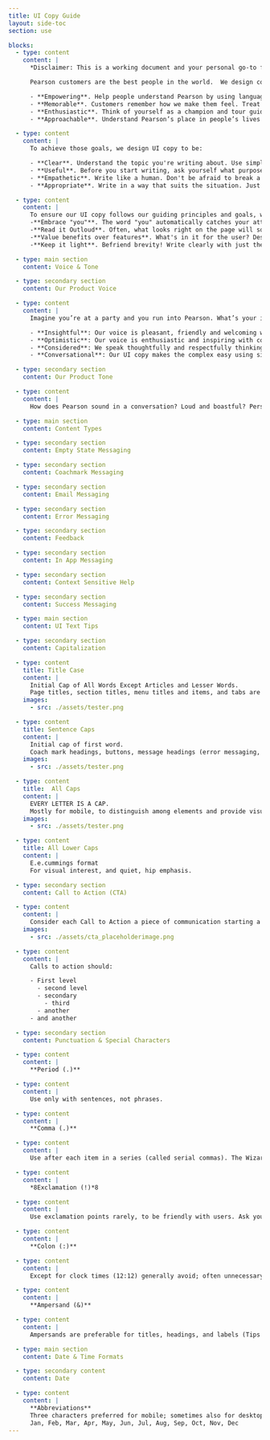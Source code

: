 ```yaml
---
title: UI Copy Guide
layout: side-toc
section: use

blocks:
  - type: content
    content: |
      *Disclaimer: This is a working document and your personal go-to for design inspiration and tips on designing UI copy.*

      Pearson customers are the best people in the world.  We design content experiences for them with the goal to be:

      - **Empowering**. Help people understand Pearson by using language that informs, empowers, and encourages them to make the most of our products.
      - **Memorable**. Customers remember how we make them feel. Treat people with the respect they deserve. Put yourself in their shoes, and don't patronize them. Remember that they have other things to do. Be considerate and inclusive. Don't market at people, communicate with them.
      - **Enthusiastic**. Think of yourself as a champion and tour guide for our readers. Whether you’re leading them through our marketing website, apps, or educational materials, communicate in a positive, optimistic, and helpful way. After all, there will be ebbs and flows in their journey, let's keep people motivated.
      - **Approachable**. Understand Pearson’s place in people’s lives and be transparent about known issues. Tell them what they need to know, not just what we want to say. Give them the information they need, along with opportunities to learn more.

  - type: content
    content: |
      To achieve those goals, we design UI copy to be:

      - **Clear**. Understand the topic you're writing about. Use simple words and sentences.
      - **Useful**. Before you start writing, ask yourself what purpose does this serve? Who is going to read it? What do they need to know?
      - **Empathetic**. Write like a human. Don't be afraid to break a few rules if it makes your writing more relatable. All of our content, from sign in copy to system notifications, should be warm and human.
      - **Appropriate**. Write in a way that suits the situation. Just like you do in face-to-face conversations, adapt your tone depending on who you're writing to and what you're writing about.

  - type: content
    content: |
      To ensure our UI copy follows our guiding principles and goals, we:
      -**Embrace "you"**. The word "you" automatically catches your attention and establishes a relationship between you and your reader. Be personable. It brings your reader into the conversation.
      -**Read it Outloud**. Often, what looks right on the page will sound awkward and robotic outloud. Read outloud to hear the conversational style of your UI copy. If it doesn't sound right read outloud, it's not conversational.
      -**Value benefits over features**. What's in it for the user? Design customer-focused UI copy focused on how learning features will make the user's life easier.
      -**Keep it light**. Befriend brevity! Write clearly with just the right amount appropriate for the conversation.

  - type: main section
    content: Voice & Tone

  - type: secondary section
    content: Our Product Voice

  - type: content
    content: |
      Imagine you’re at a party and you run into Pearson. What’s your impression? Are we friendly? Engaging? Someone you’d like to hang out with again?  Every exchange between the product and the user is a social interaction that results in emotional reactions, experiences, and relationships. Our personality is reflected in how we carry the conversation with our users throughout the learning journey. How we carry the conversation should be:

      - **Insightful**: Our voice is pleasant, friendly and welcoming with copy that is crafted to have an intuitive emotional sensitivity to the needs of the user.
      - **Optimistic**: Our voice is enthusiastic and inspiring with copy that is crafted to connect the feeling of achievement with our brand.
      - **Considered**: We speak thoughtfully and respectfully thinking of the users’ feelings first to reflect a global voice with memorable experiences.
      - **Conversational**: Our UI copy makes the complex easy using simple, clear language to evoke feelings of intimacy and connection to our product.

  - type: secondary section
    content: Our Product Tone

  - type: content
    content: |
      How does Pearson sound in a conversation? Loud and boastful? Personable and inviting? Laid back and witty? Our tone  is a subset of our personality and should be adjusted for the situation. Use the emotional state and mental model of the user as your guiding compass and adjust your tone accordingly. For example, UI copy for assessments would be sensitive to user anxiety about taking an exam online. To be empathetic of that, your copy would be calm, clear, and pleasant oppose to witty or formal, which may create more anxiety.

  - type: main section
    content: Content Types

  - type: secondary section
    content: Empty State Messaging

  - type: secondary section
    content: Coachmark Messaging

  - type: secondary section
    content: Email Messaging

  - type: secondary section
    content: Error Messaging

  - type: secondary section
    content: Feedback

  - type: secondary section
    content: In App Messaging

  - type: secondary section
    content: Context Sensitive Help

  - type: secondary section
    content: Success Messaging

  - type: main section
    content: UI Text Tips

  - type: secondary section
    content: Capitalization

  - type: content
    title: Title Case
    content: |
      Initial Cap of All Words Except Articles and Lesser Words.
      Page titles, section titles, menu titles and items, and tabs are designed in title case.
    images:
      - src: ./assets/tester.png

  - type: content
    title: Sentence Caps
    content: |
      Initial cap of first word.
      Coach mark headings, buttons, message headings (error messaging, notifications, success messaging, etc.), field/option labels, links, tool tips and info tips are designed in sentence caps.
    images:
      - src: ./assets/tester.png

  - type: content
    title:  All Caps
    content: |
      EVERY LETTER IS A CAP.
      Mostly for mobile, to distinguish among elements and provide visual interest. Use only for short 2-3 word labels, not for messages, phrases, or longer labels, where all caps could simulate shouting.
    images:
      - src: ./assets/tester.png

  - type: content
    title: All Lower Caps
    content: |
      E.e.cummings format
      For visual interest, and quiet, hip emphasis.

  - type: secondary section
    content: Call to Action (CTA)   

  - type: content
    content: |
      Consider each Call to Action a piece of communication starting a conversation or learning process.
    images:
      - src: ./assets/cta_placeholderimage.png

  - type: content
    content: |
      Calls to action should:

      - First level
        - second level
        - secondary
          - third
        - another
      - and another

  - type: secondary section
    content: Punctuation & Special Characters

  - type: content
    content: |
      **Period (.)**

  - type: content
    content: |
      Use only with sentences, not phrases.

  - type: content
    content: |
      **Comma (.)**

  - type: content
    content: |
      Use after each item in a series (called serial commas). The Wizard of oZ, This Is Spinal Tap, Monty Python and the Holy Grail, Stop Making Sense, and Particle Fever are sublime films.

  - type: content
    content: |
      *8Exclamation (!)*8

  - type: content
    content: |
      Use exclamation points rarely, to be friendly with users. Ask yourself, is this something so exciting that you should shout it out?

  - type: content
    content: |
      **Colon (:)**

  - type: content
    content: |
      Except for clock times (12:12) generally avoid; often unnecessary since headings and labels are obvious. Much cleaner without them.

  - type: content
    content: |
      **Ampersand (&)**

  - type: content
    content: |
      Ampersands are preferable for titles, headings, and labels (Tips & Tours), but don't use in sentences.

  - type: main section
    content: Date & Time Formats

  - type: secondary content
    content: Date

  - type: content
    content: |
      **Abbreviations**
      Three characters preferred for mobile; sometimes also for desktop depending on space and product.
      Jan, Feb, Mar, Apr, May, Jun, Jul, Aug, Sep, Oct, Nov, Dec
---
```

